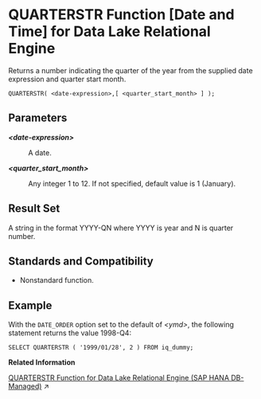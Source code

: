 <!-- loio8fbd6b73408a49d1aa5c88d99954bf7c -->

# QUARTERSTR Function \[Date and Time\] for Data Lake Relational Engine

Returns a number indicating the quarter of the year from the supplied date expression and quarter start month.



```
QUARTERSTR( <date-expression>,[ <quarter_start_month> ] );
```



<a name="loio8fbd6b73408a49d1aa5c88d99954bf7c__QUARTERSTR_parm1"/>

## Parameters


<dl>
<dt><b>

*<date-expression\>*

</b></dt>
<dd>

A date.



</dd><dt><b>

*<quarter\_start\_month\>*

</b></dt>
<dd>

Any integer 1 to 12. If not specified, default value is 1 \(January\).



</dd>
</dl>



<a name="loio8fbd6b73408a49d1aa5c88d99954bf7c__QUARTERSTR_returns1"/>

## Result Set

A string in the format YYYY-QN where YYYY is year and N is quarter number.



<a name="loio8fbd6b73408a49d1aa5c88d99954bf7c__QUARTERSTR_standards1"/>

## Standards and Compatibility

-   Nonstandard function.



<a name="loio8fbd6b73408a49d1aa5c88d99954bf7c__QUARTERSTR_examples1"/>

## Example

With the `DATE_ORDER` option set to the default of *<ymd\>*, the following statement returns the value 1998-Q4:

```
SELECT QUARTERSTR ( '1999/01/28', 2 ) FROM iq_dummy;
```

**Related Information**  


[QUARTERSTR Function for Data Lake Relational Engine (SAP HANA DB-Managed)](https://help.sap.com/viewer/a898e08b84f21015969fa437e89860c8/2023_4_QRC/en-US/b6d0deaed8aa424a88f56de678b77b77.html "Returns a number indicating the quarter of the year from the supplied date expression and quarter start month.") :arrow_upper_right:


